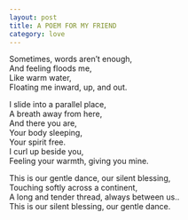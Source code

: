 ```yaml
---
layout: post
title: A POEM FOR MY FRIEND
category: love
---
```


Sometimes, words aren’t enough,  
And feeling floods me,  
Like warm water,  
Floating me inward, up, and out.

I slide into a parallel place,  
A breath away from here,  
And there you are,  
Your body sleeping,  
Your spirit free.  
I curl up beside you,  
Feeling your warmth, giving you mine.

This is our gentle dance, our silent blessing,  
Touching softly across a continent,  
A long and tender thread, always between us..  
This is our silent blessing, our gentle dance. 
